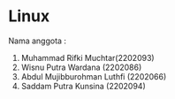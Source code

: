 # Linux
Nama anggota :
1. Muhammad Rifki Muchtar(2202093)
2. Wisnu Putra Wardana (2202086)
3. Abdul Mujibburohman  Luthfi (2202066)
4. Saddam Putra Kunsina (2202094)
